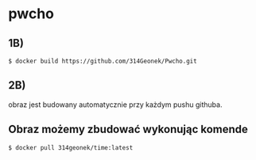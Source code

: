 # pwcho
## 1B)
```
$ docker build https://github.com/314Geonek/Pwcho.git
```
## 2B)

obraz jest budowany automatycznie przy każdym pushu githuba.

##  Obraz możemy zbudować wykonując komende 

```
$ docker pull 314geonek/time:latest
```
